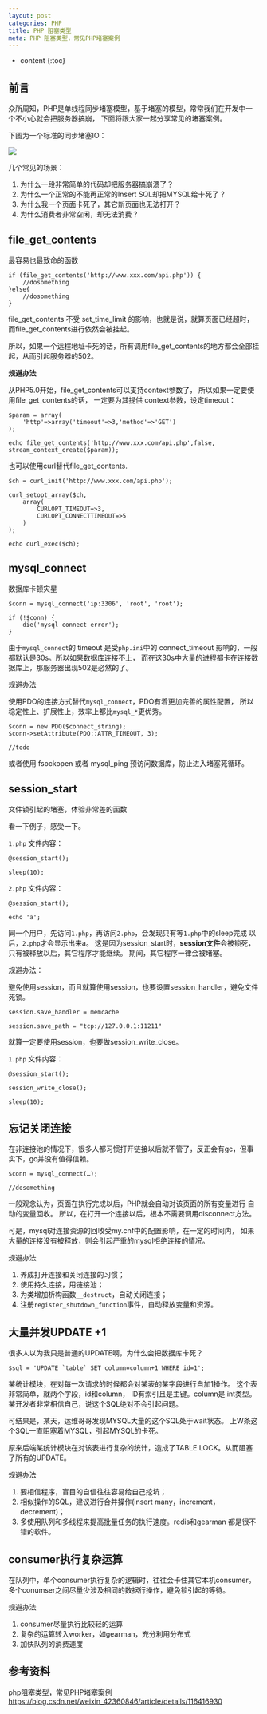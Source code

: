 ```yaml
---
layout: post
categories: PHP
title: PHP 阻塞类型
meta: PHP 阻塞类型，常见PHP堵塞案例
---
```

* content
{:toc}

## 前言

众所周知，PHP是单线程同步堵塞模型，基于堵塞的模型，常常我们在开发中一个不小心就会把服务器搞崩，
下面将跟大家一起分享常见的堵塞案例。

下图为一个标准的同步堵塞IO：

![]({{site.baseurl}}/images/20230110/20230110141830.jpg)

几个常见的场景：
1. 为什么一段非常简单的代码却把服务器搞崩溃了？
2. 为什么一个正常的不能再正常的Insert SQL却把MYSQL给卡死了？
3. 为什么我一个页面卡死了，其它新页面也无法打开？
4. 为什么消费者非常空闲，却无法消费？

## file_get_contents

最容易也最致命的函数
```
if (file_get_contents('http://www.xxx.com/api.php')) {
    //dosomething
}else{
    //dosomething
}
```

file_get_contents 不受 set_time_limit 的影响，也就是说，就算页面已经超时，而file_get_contents进行依然会被挂起。

所以，如果一个远程地址卡死的话，所有调用file_get_contents的地方都会全部挂起，从而引起服务器的502。

**规避办法**

从PHP5.0开始，file_get_contents可以支持context参数了， 所以如果一定要使用file_get_contents的话，
一定要为其提供 context参数，设定timeout：
```
$param = array(
    'http'=>array('timeout'=>3,'method'=>'GET')
);

echo file_get_contents('http://www.xxx.com/api.php',false, stream_context_create($param));
```
也可以使用curl替代file_get_contents.
```
$ch = curl_init('http://www.xxx.com/api.php');

curl_setopt_array($ch,
    array(
        CURLOPT_TIMEOUT=>3,
        CURLOPT_CONNECTTIMEOUT=>5
    )
);

echo curl_exec($ch);
```

## mysql_connect

数据库卡顿灾星

```
$conn = mysql_connect('ip:3306', 'root', 'root');

if (!$conn) {
    die('mysql connect error');
}
```

由于`mysql_connect`的 timeout 是受`php.ini`中的 connect_timeout 影响的，一般都默认是30s。所以如果数据库连接不上，
而在这30s中大量的进程都卡在连接数据库上，那服务器出现502是必然的了。

规避办法

使用PDO的连接方式替代`mysql_connect`，PDO有着更加完善的属性配置，
所以稳定性上、扩展性上，效率上都比`mysql_*`更优秀。

```
$conn = new PDO($connect_string);
$conn->setAttribute(PDO::ATTR_TIMEOUT, 3);

//todo
```

或者使用 fsockopen 或者 mysql_ping 预访问数据库，防止进入堵塞死循环。

## session_start

文件锁引起的堵塞，体验非常差的函数

看一下例子，感受一下。

`1.php` 文件内容：
```
@session_start();

sleep(10);
```

`2.php` 文件内容：
```
@session_start();

echo 'a';
```

同一个用户，先访问`1.php`，再访问`2.php`，会发现只有等`1.php`中的sleep完成 以后，`2.php`才会显示出来a。
这是因为session_start时，**session文件**会被锁死，只有被释放以后，其它程序才能继续。
期间，其它程序一律会被堵塞。

规避办法：

避免使用session，而且就算使用session，也要设置session_handler，避免文件死锁。
```
session.save_handler = memcache

session.save_path = "tcp://127.0.0.1:11211"
```

就算一定要使用session，也要做session_write_close。

`1.php` 文件内容：
```
@session_start();

session_write_close();

sleep(10);
```

## 忘记关闭连接

在非连接池的情况下，很多人都习惯打开链接以后就不管了，反正会有gc，但事实下，gc并没有值得信赖。
```
$conn = mysql_connect(…);

//dosomething
```

一般观念认为，页面在执行完成以后，PHP就会自动对该页面的所有变量进行 自动的变量回收。
所以，在打开一个连接以后，根本不需要调用disconnect方法。

可是，mysql对连接资源的回收受my.cnf中的配置影响，在一定的时间内，
如果大量的连接没有被释放，则会引起严重的mysql拒绝连接的情况。

规避办法
1. 养成打开连接和关闭连接的习惯；
2. 使用持久连接，用链接池；
3. 为类增加析构函数`__destruct`，自动关闭连接；
4. 注册`register_shutdown_function`事件，自动释放变量和资源。

## 大量并发UPDATE +1

很多人以为我只是普通的UPDATE啊，为什么会把数据库卡死？
```
$sql = 'UPDATE `table` SET column=column+1 WHERE id=1';
```

某统计模块，在对每一次请求的时候都会对某表的某字段进行自加1操作。 这个表非常简单，就两个字段，id和column，
ID有索引且是主键。column是 int类型。 某开发者非常相信自己，说这个SQL绝对不会引起问题。

可结果是，某天，运维哥哥发现MYSQL大量的这个SQL处于wait状态。 上W条这个SQL一直阻塞着MYSQL，引起MYSQL的卡死。

原来后端某统计模块在对该表进行复杂的统计，造成了TABLE LOCK。从而阻塞了所有的UPDATE。

规避办法
1. 要相信程序，盲目的自信往往容易给自己挖坑；
2. 相似操作的SQL，建议进行合并操作(insert many，increment， decrement)；
3. 多使用队列和多线程来提高批量任务的执行速度。redis和gearman 都是很不错的软件。

## consumer执行复杂运算

在队列中，单个consumer执行复杂的逻辑时，往往会卡住其它本机consumer。
多个conumser之间尽量少涉及相同的数据行操作，避免锁引起的等待。

规避办法
1. consumer尽量执行比较轻的运算
2. 复杂的运算转入worker，如gearman，充分利用分布式
3. 加快队列的消费速度


## 参考资料

php阻塞类型，常见PHP堵塞案例 <https://blog.csdn.net/weixin_42360846/article/details/116416930>